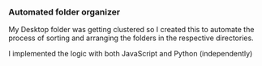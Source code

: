 ### Automated folder organizer

My Desktop folder was getting clustered so I created this to automate the process of sorting and arranging the folders in the respective directories.

I implemented the logic with both JavaScript and Python (independently)
